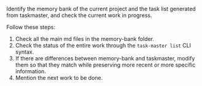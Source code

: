 Identify the memory bank of the current project and the task list generated from taskmaster, and check the current work in progress.

Follow these steps:

1. Check all the main md files in the memory-bank folder.
2. Check the status of the entire work through the `task-master list` CLI syntax.
3. If there are differences between memory-bank and taskmaster, modify them so that they match while preserving more recent or more specific information.
4. Mention the next work to be done.